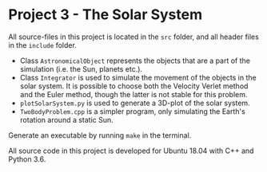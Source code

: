# Project 3 - The Solar System

All source-files in this project is located in the ```src``` folder, and all header files in the ```include``` folder.

- Class ```AstronomicalObject``` represents the objects that are a part of the simulation (i.e. the Sun, planets etc.).
- Class ```Integrator``` is used to simulate the movement of the objects in the solar system. It is possible to choose both the Velocity Verlet method and the Euler method, though the latter is not stable for this problem.
- ```plotSolarSystem.py``` is used to generate a 3D-plot of the solar system.
- ```TwoBodyProblem.cpp``` is a simpler program, only simulating the Earth's rotation around a static Sun.

Generate an executable by running ```make``` in the terminal.

All source code in this project is developed for Ubuntu 18.04 with C++ and Python 3.6.
